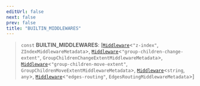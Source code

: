 ```yaml
---
editUrl: false
next: false
prev: false
title: "BUILTIN_MIDDLEWARES"
---
```


> `const` **BUILTIN\_MIDDLEWARES**: \[[`Middleware`](/api/other/middleware/)\<`"z-index"`, `ZIndexMiddlewareMetadata`\>, [`Middleware`](/api/other/middleware/)\<`"group-children-change-extent"`, `GroupChildrenChangeExtentMiddlewareMetadata`\>, [`Middleware`](/api/other/middleware/)\<`"group-children-move-extent"`, `GroupChildrenMoveExtentMiddlewareMetadata`\>, [`Middleware`](/api/other/middleware/)\<`string`, `any`\>, [`Middleware`](/api/other/middleware/)\<`"edges-routing"`, `EdgesRoutingMiddlewareMetadata`\>\]
